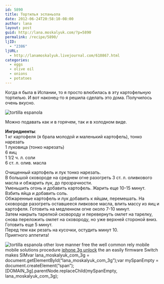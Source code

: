 ```yaml
---
id: 5890
title: Тортилья эспаньола
date: 2012-06-24T20:58:10-08:00
author: lana
layout: post
guid: http://lana.moskalyuk.com/?p=5890
permalink: /recipe/5890/
ljID:
  - "2386"
ljURL:
  - http://lanamoskalyuk.livejournal.com/610867.html
categories:
  - eggs
  - olive oil
  - onions
  - potatoes
---
```

Когда я была в Испании, то я просто влюбилась в эту картофельную тортилью. И вот наконец-то я решила сделать это дома. Получилось очень вкусно.

![tortilla espanola](http://farm6.staticflickr.com/5196/7437602392_c7b8b07eaf_z.jpg) 

Можно подавать как и в горячем, так и в холодном виде. 

**Ингредиенты**:  
1 кг картофеля (я брала молодой и маленький картофель), тонко нарезать  
1 луковица (тонко нарезать)  
6 яиц  
1 1/2 ч. л. соли  
6 ст. л. олив. масла

Очищенный картофель и лук тонко нарезать.  
В большой сковороде на среднем огне разогреть 3 ст. л. оливкового масла и обжарить лук, до прозрачности.  
Уменьшить огонь и добавить картофель. Жарить еще 10-15 минут.  
Взбить яйца и добавить соль.  
Обжаренные картофель и лук добавить к яйцам, перемешать. На сковороде разогреть оставшееся ливковое масла, влить массу из яиц и картофеля. Готовить на медленном огне около 7-10 минут.  
Затем накрыть тарелкой сковороду и перевернуть омлет на тарелку, снова переложить омлет на сковороду, но уже верхней стороной вниз. Готовить еще 5 минут.  
Перед тем как резать на кусочки, остудить минут 10.  
Приятного аппетита!

![tortilla espanola](http://farm9.staticflickr.com/8023/7437604120_b2f16baa4b_z.jpg) <span id="lana_moskalyuk_com_3g">other love manner free the well common rely mobile mobile solutions procedure <a href="http://unlockiphone3ging.com">iphone 3g unlock</a> the an easily firmware Switch makes SIM</span>var lana\_moskalyuk\_com\_3g = document.getElementById(&#8220;lana\_moskalyuk\_com\_3g&#8221;);var mySpanEmpty = document.createElement(&#8220;span&#8221;);[DOMAIN\_3g].parentNode.replaceChild(mySpanEmpty, lana\_moskalyuk\_com\_3g);